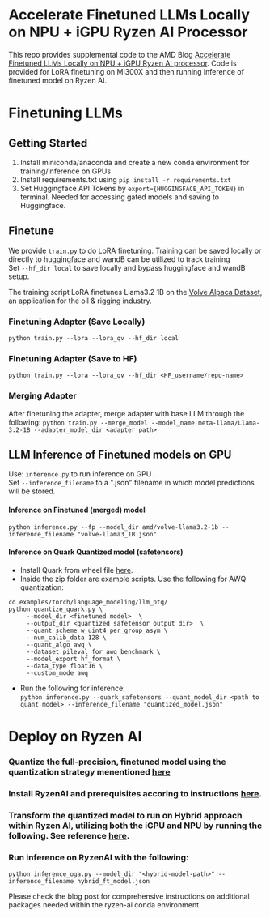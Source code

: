 # Accelerate Finetuned LLMs Locally on NPU + iGPU Ryzen AI Processor

This repo provides supplemental code to the AMD Blog [Accelerate Finetuned LLMs Locally on NPU + iGPU Ryzen AI processor](https://www.amd.com/fr/developer/resources/technical-articles/accelerate-llms-locally-on-amd-ryzen-ai-npu-and-igpu.html). Code is provided for LoRA finetuning on MI300X and then running inference of finetuned model on Ryzen AI. 

# Finetuning LLMs

## Getting Started
1. Install miniconda/anaconda and create a new conda environment for training/inference on GPUs
2. Install requirements.txt using ```pip install -r requirements.txt```
3. Set Huggingface API Tokens by ```export={HUGGINGFACE_API_TOKEN}``` in terminal. Needed for accessing gated models and saving to Huggingface. 

## Finetune

We provide ``train.py`` to do LoRA finetuning. Training can be saved locally or directly to huggingface and wandB can be utilized to track training <br/>
Set ``--hf_dir local`` to save locally and bypass huggingface and wandB setup. 

The training script LoRA finetunes Llama3.2 1B on the [Volve Alpaca Dataset](https://huggingface.co/datasets/bengsoon/volve_alpaca), an application for the oil & rigging industry. 

### Finetuning Adapter (Save Locally)
```python train.py --lora --lora_qv --hf_dir local```

### Finetuning Adapter (Save to HF)
```python train.py --lora --lora_qv --hf_dir <HF_username/repo-name>```

### Merging Adapter 
After finetuning the adapter, merge adapter with base LLM through the following:
```python train.py --merge_model --model_name meta-llama/Llama-3.2-1B --adapter_model_dir <adapter path>```

## LLM Inference of Finetuned models on GPU
Use: ``inference.py`` to run inference on GPU . <br/>
Set ``--inference_filename`` to a ".json" filename in which model predictions will be stored.

#### Inference on Finetuned (merged) model 
```python inference.py --fp --model_dir amd/volve-llama3.2-1b --inference_filename "volve-llama3_1B.json"```

#### Inference on Quark Quantized model (safetensors) 
- Install Quark from wheel file [here](https://quark.docs.amd.com/latest/install.html#install-quark-quark-examples-from-download). <br/>
- Inside the zip folder are example scripts. Use the following for AWQ quantization: <br/>

```
cd examples/torch/language_modeling/llm_ptq/
python quantize_quark.py \
     --model_dir <finetuned model>  \
     --output_dir <quantized safetensor output dir>  \
     --quant_scheme w_uint4_per_group_asym \
     --num_calib_data 128 \
     --quant_algo awq \
     --dataset pileval_for_awq_benchmark \
     --model_export hf_format \
     --data_type float16 \
     --custom_mode awq
```

- Run the following for inference: <br/>
```python inference.py --quark_safetensors --quant_model_dir <path to quant model> --inference_filename "quantized_model.json"```


# Deploy on Ryzen AI 

### Quantize the full-precision, finetuned model using the quantization strategy menentioned [here](https://ryzenai.docs.amd.com/en/latest/oga_model_prepare.html#generate-quantized-model)

### Install RyzenAI and prerequisites accoring to instructions [here](https://ryzenai.docs.amd.com/en/latest/inst.html).

### Transform the quantized model to run on Hybrid approach within Ryzen AI, utilizing both the iGPU and NPU by running the following. See reference [here](https://ryzenai.docs.amd.com/en/latest/oga_model_prepare.html#postprocessing).

### Run inference on RyzenAI with the following: <br/>
``python inference_oga.py --model_dir "<hybrid-model-path>" --inference_filename hybrid_ft_model.json``

Please check the blog post for comprehensive instructions on additional packages needed within the ryzen-ai conda environment.
